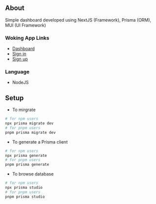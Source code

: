 ## About

Simple dashboard developed using NextJS (Framework), Prisma (ORM), MUI (UI Framework)

### Woking App Links
- [Dashboard](https://simple-mui-dashboard-nextjs.vercel.app/)
- [Sign in](https://simple-mui-dashboard-nextjs.vercel.app/signin)
- [Sign up](https://simple-mui-dashboard-nextjs.vercel.app/signup)
### Language

-   NodeJS

## Setup

-   To mirgrate

```sh
# for npm users
npx prisma migrate dev
# for pnpm users
pnpm prisma migrate dev

```

-   To generate a Prisma client

```sh
# for npm users
npx prisma generate
# for pnpm users
pnpm prisma generate

```

-   To browse database

```sh
# for npm users
npx prisma studio
# for pnpm users
pnpm prisma studio

```
